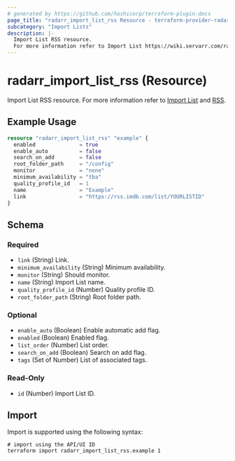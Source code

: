 ```yaml
---
# generated by https://github.com/hashicorp/terraform-plugin-docs
page_title: "radarr_import_list_rss Resource - terraform-provider-radarr"
subcategory: "Import Lists"
description: |-
  Import List RSS resource.
  For more information refer to Import List https://wiki.servarr.com/radarr/settings#import-lists and RSS https://wiki.servarr.com/radarr/supported#rssimport.
---
```


# radarr_import_list_rss (Resource)

<!-- subcategory:Import Lists -->
Import List RSS resource.
For more information refer to [Import List](https://wiki.servarr.com/radarr/settings#import-lists) and [RSS](https://wiki.servarr.com/radarr/supported#rssimport).

## Example Usage

```terraform
resource "radarr_import_list_rss" "example" {
  enabled              = true
  enable_auto          = false
  search_on_add        = false
  root_folder_path     = "/config"
  monitor              = "none"
  minimum_availability = "tba"
  quality_profile_id   = 1
  name                 = "Example"
  link                 = "https://rss.imdb.com/list/YOURLISTID"
}
```

<!-- schema generated by tfplugindocs -->
## Schema

### Required

- `link` (String) Link.
- `minimum_availability` (String) Minimum availability.
- `monitor` (String) Should monitor.
- `name` (String) Import List name.
- `quality_profile_id` (Number) Quality profile ID.
- `root_folder_path` (String) Root folder path.

### Optional

- `enable_auto` (Boolean) Enable automatic add flag.
- `enabled` (Boolean) Enabled flag.
- `list_order` (Number) List order.
- `search_on_add` (Boolean) Search on add flag.
- `tags` (Set of Number) List of associated tags.

### Read-Only

- `id` (Number) Import List ID.

## Import

Import is supported using the following syntax:

```shell
# import using the API/UI ID
terraform import radarr_import_list_rss.example 1
```
